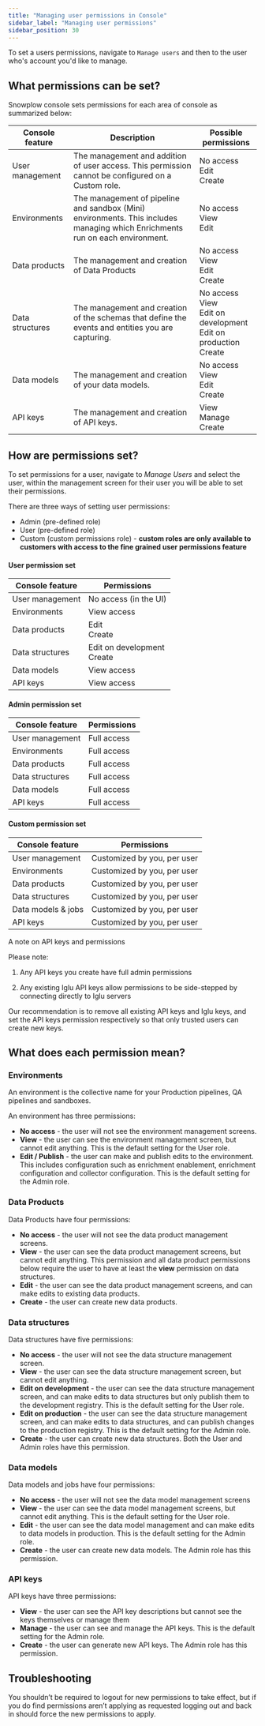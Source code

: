 ```yaml
---
title: "Managing user permissions in Console"
sidebar_label: "Managing user permissions"
sidebar_position: 30
---
```


To set a users permissions, navigate to `Manage users` and then to the user who's account you'd like to manage.

## What permissions can be set?

Snowplow console sets permissions for each area of console as summarized below:

|**Console feature**|**Description**|**Possible permissions**|
|-|-|-|
|User management|The management and addition of user access. This permission cannot be configured on a Custom role.|No access<br/>Edit<br/>Create|
|Environments|The management of pipeline and sandbox (Mini) environments. This includes managing which Enrichments run on each environment.|No access<br/>View<br/>Edit|
|Data products|The management and creation of Data Products|No access<br/>View<br/>Edit<br/>Create|
|Data structures|The management and creation of the schemas that define the events and entities you are capturing.|No access<br/>View<br/>Edit on development<br/>Edit on production<br/>Create|
|Data models|The management and creation of your data models.|No access<br/>View<br/>Edit<br/>Create|
|API keys|The management and creation of API keys.|View<br/>Manage<br/>Create|

## How are permissions set?

To set permissions for a user, navigate to _Manage Users_ and select the user, within the management screen for their user you will be able to set their permissions.

There are three ways of setting user permissions:

- Admin (pre-defined role)
- User (pre-defined role)
- Custom (custom permissions role) - **custom roles are only available to customers with access to the fine grained user permissions feature**

#### User permission set

|**Console feature**|**Permissions**|
|-|-|
|User management|No access (in the UI)|
|Environments|View access|
|Data products|Edit<br/>Create|
|Data structures|Edit on development<br/>Create|
|Data models|View access|
|API keys|View access|

#### Admin permission set

|**Console feature**|**Permissions**|
|-|-|
|User management|Full access|
|Environments|Full access|
|Data products|Full access|
|Data structures|Full access|
|Data models|Full access|
|API keys|Full access|

#### Custom permission set

|**Console feature**|**Permissions**|
|-|-|
|User management|Customized by you, per user|
|Environments|Customized by you, per user|
|Data products|Customized by you, per user|
|Data structures|Customized by you, per user|
|Data models & jobs|Customized by you, per user|
|API keys|Customized by you, per user|

A note on API keys and permissions

Please note:

1) Any API keys you create have full admin permissions

2) Any existing Iglu API keys allow permissions to be side-stepped by connecting directly to Iglu servers

Our recommendation is to remove all existing API keys and Iglu keys, and set the API keys permission respectively so that only trusted users can create new keys.

## What does each permission mean?

### Environments

An environment is the collective name for your Production pipelines, QA pipelines and sandboxes.

An environment has three permissions:

- **No access** - the user will not see the environment management screens.
- **View** - the user can see the environment management screen, but cannot edit anything. This is the default setting for the User role.
- **Edit / Publish** - the user can make and publish edits to the environment. This includes configuration such as enrichment enablement, enrichment configuration and collector configuration. This is the default setting for the Admin role.

### Data Products

Data Products have four permissions:

- **No access** - the user will not see the data product management screens.
- **View** - the user can see the data product management screens, but cannot edit anything. This permission and all data product permissions below require the user to have at least the **view** permission on data structures.
- **Edit** - the user can see the data product management screens, and can make edits to existing data products.
- **Create** - the user can create new data products.

### Data structures

Data structures have five permissions:

- **No access** - the user will not see the data structure management screen.
- **View** - the user can see the data structure management screen, but cannot edit anything.
- **Edit on development** - the user can see the data structure management screen, and can make edits to data structures but only publish them to the development registry. This is the default setting for the User role.
- **Edit on production** - the user can see the data structure management screen, and can make edits to data structures, and can publish changes to the production registry. This is the default setting for the Admin role.
- **Create** - the user can create new data structures. Both the User and Admin roles have this permission.

### Data models

Data models and jobs have four permissions:

- **No access** - the user will not see the data model management screens
- **View** - the user can see the data model management screens, but cannot edit anything. This is the default setting for the User role.
- **Edit** - the user can see the data model management and can make edits to data models in production. This is the default setting for the Admin role.
- **Create** - the user can create new data models. The Admin role has this permission.

### API keys

API keys have three permissions:

- **View** - the user can see the API key descriptions but cannot see the keys themselves or manage them
- **Manage** - the user can see and manage the API keys. This is the default setting for the Admin role.
- **Create** - the user can generate new API keys. The Admin role has this permission.

## Troubleshooting

You shouldn’t be required to logout for new permissions to take effect, but if you do find permissions aren’t applying as requested logging out and back in should force the new permissions to apply.

